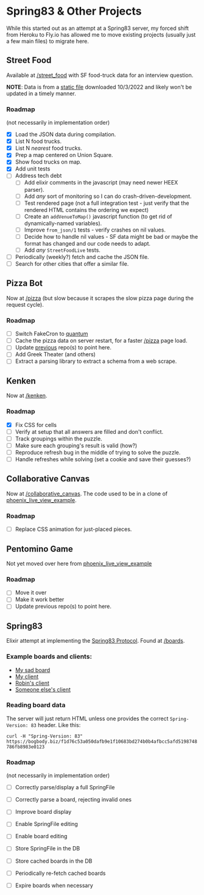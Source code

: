 # Spring83 & Other Projects

While this started out as an attempt at a Spring83 server,
my forced shift from Heroku to Fly.io has allowed me to move
existing projects (usually just a few main files) to migrate here.

## Street Food
Available at [/street_food](https://spring-83.fly.dev/street_food)
with SF food-truck data for an interview question.

**NOTE**: Data is from a [static file](https://data.sfgov.org/resource/rqzj-sfat.json)
downloaded 10/3/2022 and likely won't be updated in a timely manner.

### Roadmap
(not necessarily in implementation order)
- [x] Load the JSON data during compilation.
- [x] List N food trucks.
- [x] List N _nearest_ food trucks.
- [x] Prep a map centered on Union Square.
- [x] Show food trucks on map.
- [x] Add unit tests
- [ ] Address tech debt
  - [ ] Add elixir comments in the javascript (may need newer HEEX parser).
  - [ ] Add _any_ sort of monitoring so I can do crash-driven-development.
  - [ ] Test rendered page (not a full integration test - just verify
    that the rendered HTML contains the ordering we expect)
  - [ ] Create an `addVenueToMap()` javascript function
    (to get rid of dynamically-named variables).
  - [ ] Improve `from_json/1` tests - verify crashes on nil values.
  - [ ] Decide how to handle nil values -   SF data might be bad or maybe
    the format has changed and our code needs to adapt.
  - [ ] Add _any_ `StreetFoodLive` tests.
- [ ] Periodically (weekly?) fetch and cache the JSON file.
- [ ] Search for other cities that offer a similar file.

## Pizza Bot
Now at [/pizza](https://spring-83.fly.dev/pizza) (but slow 
because it scrapes the slow pizza page during the request cycle).

### Roadmap
- [ ] Switch FakeCron to [quantum](https://hexdocs.pm/quantum/readme.html)
- [ ] Cache the pizza data on server restart,
  for a faster [/pizza](https://spring-83.fly.dev/pizza) page load.
- [ ] Update [previous](https://github.com/JohnB/todays_pizza) repo(s) to point here.
- [ ] Add Greek Theater (and others)
- [ ] Extract a parsing library to extract a schema from a web scrape.

## Kenken
Now at [/kenken](https://spring-83.fly.dev/kenken).

### Roadmap
- [x] Fix CSS for cells
- [ ] Verify at setup that all answers are filled and don't conflict.
- [ ] Track groupings within the puzzle.
- [ ] Make sure each grouping's result is valid (how?)
- [ ] Reproduce refresh bug in the middle of trying to solve the puzzle.
- [ ] Handle refreshes while solving (set a cookie and save their guesses?)

## Collaborative Canvas
Now at [/collaborative_canvas](https://spring-83.fly.dev/collaborative_canvas).
The code used to be in a clone of [phoenix_live_view_example](https://github.com/JohnB/phoenix_live_view_example).

### Roadmap
- [ ] Replace CSS animation for just-placed pieces.

## Pentomino Game
Not yet moved over here from [phoenix_live_view_example](https://github.com/johnb/phoenix_live_view_example)

### Roadmap
- [ ] Move it over
- [ ] Make it work better
- [ ] Update previous repo(s) to point here.

## Spring83
Elixir attempt at implementing the 
[Spring83 Protocol](https://github.com/robinsloan/spring-83).
Found at [/boards](https://spring-83.fly.dev/boards).

### Example boards and clients:
* [My sad board](https://bogbody.biz/f1d76c53a050dafb9e1f10683bd274b0b4afbcc5afd5198748786fb8983e0123)
* [My client](https://spring-83.fly.dev/boards)
* [Robin's client](https://followersentinel.com/)
* [Someone else's client](https://spring83.kindrobot.ca/)

### Reading board data
The server will just return HTML unless one provides
the correct `Spring-Version: 83` header. Like this:

`curl -H "Spring-Version: 83" https://bogbody.biz/f1d76c53a050dafb9e1f10683bd274b0b4afbcc5afd5198748786fb8983e0123`

### Roadmap
(not necessarily in implementation order)
- [ ] Correctly parse/display a full SpringFile
- [ ] Correctly parse a board, rejecting invalid ones
- [ ] Improve board display
- [ ] Enable SpringFile editing
- [ ] Enable board editing
- [ ] Store SpringFile in the DB
- [ ] Store cached boards in the DB
- [ ] Periodically re-fetch cached boards
- [ ] Expire boards when necessary

